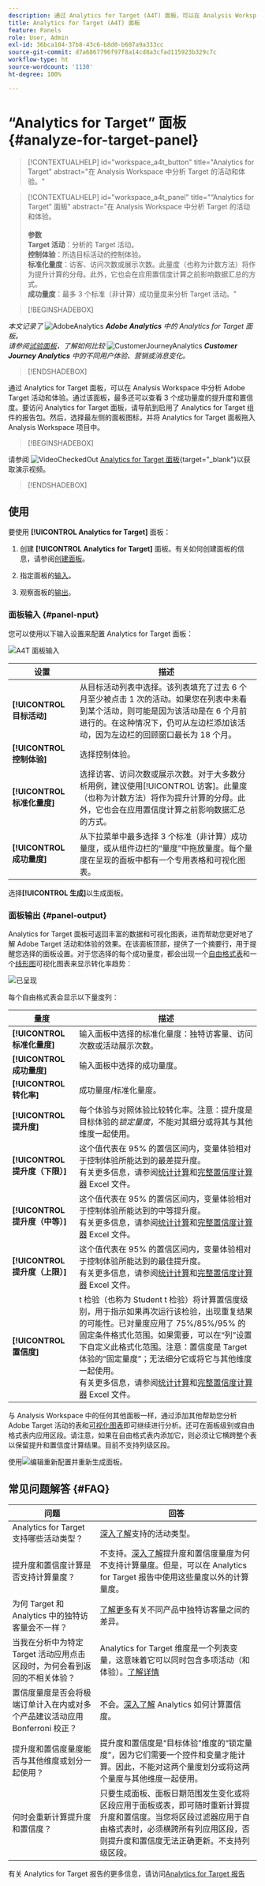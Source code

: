```yaml
---
description: 通过 Analytics for Target (A4T) 面板，可以在 Analysis Workspace 中分析 Adobe Target 活动和体验。
title: Analytics for Target (A4T) 面板
feature: Panels
role: User, Admin
exl-id: 36bca104-37b8-43c6-b8d0-b607a9a333cc
source-git-commit: d7a6867796f97f8a14cd8a3cfad115923b329c7c
workflow-type: ht
source-wordcount: '1130'
ht-degree: 100%

---
```


# “Analytics for Target” 面板 {#analyze-for-target-panel}

<!-- markdownlint-disable MD034 -->

>[!CONTEXTUALHELP]
>id="workspace_a4t_button"
>title="Analytics for Target"
>abstract="在 Analysis Workspace 中分析 Target 的活动和体验。"

<!-- markdownlint-enable MD034 -->

<!-- markdownlint-disable MD034 -->

>[!CONTEXTUALHELP]
>id="workspace_a4t_panel"
>title="“Analytics for Target” 面板"
>abstract="在 Analysis Workspace 中分析 Target 的活动和体验。<br/><br>**参数&#x200B;**<br/>**Target 活动**：分析的 Target 活动。<br/>**控制体验**：所选目标活动的控制体验。<br/>**标准化量度**：访客、访问次数或展示次数。此量度（也称为计数方法）将作为提升计算的分母。此外，它也会在应用置信度计算之前影响数据汇总的方式。<br/>**成功量度**：最多 3 个标准（非计算）成功量度来分析 Target 活动。"

<!-- markdownlint-enable MD034 -->

>[!BEGINSHADEBOX]

_本文记录了_ ![AdobeAnalytics](/help/assets/icons/AdobeAnalytics.svg) _**Adobe Analytics** 中的 Analytics for Target 面板。_<br/>_请参阅[试验面板](https://experienceleague.adobe.com/zh-hans/docs/analytics/analyze/analysis-workspace/panels/a4t-panel)，了解如何比较_ ![CustomerJourneyAnalytics](/help/assets/icons/CustomerJourneyAnalytics.svg) _**Customer Journey Analytics** 中的不同用户体验、营销或消息变化。_

>[!ENDSHADEBOX]

通过 Analytics for Target 面板，可以在 Analysis Workspace 中分析 Adobe Target 活动和体验。通过该面板，最多还可以查看 3 个成功量度的提升度和置信度。要访问 Analytics for Target 面板，请导航到启用了 Analytics for Target 组件的报告包。然后，选择最左侧的面板图标，并将 Analytics for Target 面板拖入 Analysis Workspace 项目中。


>[!BEGINSHADEBOX]

请参阅 ![VideoCheckedOut](/help/assets/icons/VideoCheckedOut.svg) [Analytics for Target 面板](https://video.tv.adobe.com/v/37247?quality=12&learn=on){target="_blank"}以获取演示视频。

>[!ENDSHADEBOX]

## 使用

要使用 **[!UICONTROL Analytics for Target]** 面板：

1. 创建 **[!UICONTROL Analytics for Target]** 面板。有关如何创建面板的信息，请参阅[创建面板](panels.md#create-a-panel)。

1. 指定面板的[输入](#panel-input)。

1. 观察面板的[输出](#panel-output)。

### 面板输入 {#panel-nput}

您可以使用以下输入设置来配置 Analytics for Target 面板：

![A4T 面板输入](assets/a4t-panel-input.png)

| 设置 | 描述 |
|---|---|
| **[!UICONTROL 目标活动]** | 从目标活动列表中选择。该列表填充了过去 6 个月至少被点击 1 次的活动。如果您在列表中未看到某个活动，则可能是因为该活动是在 6 个月前进行的。在这种情况下，仍可从左边栏添加该活动，因为左边栏的回顾窗口最长为 18 个月。 |
| **[!UICONTROL 控制体验]** | 选择控制体验。 |
| **[!UICONTROL 标准化量度]** | 选择访客、访问次数或展示次数。对于大多数分析用例，建议使用[!UICONTROL 访客]。此量度（也称为计数方法）将作为提升计算的分母。此外，它也会在应用置信度计算之前影响数据汇总的方式。 |
| **[!UICONTROL 成功量度]** | 从下拉菜单中最多选择 3 个标准（非计算）成功量度，或从组件边栏的“量度”中拖放量度。每个量度在呈现的面板中都有一个专用表格和可视化图表。 |

选择&#x200B;**[!UICONTROL 生成]**&#x200B;以生成面板。

### 面板输出 {#panel-output}

Analytics for Target 面板可返回丰富的数据和可视化图表，进而帮助您更好地了解 Adobe Target 活动和体验的效果。在该面板顶部，提供了一个摘要行，用于提醒您选择的面板设置。对于您选择的每个成功量度，都会出现一个[自由格式表](/help/analyze/analysis-workspace/visualizations/freeform-table/freeform-table.md)和一个[线形图](/help/analyze/analysis-workspace/visualizations/line.md)可视化图表来显示转化率趋势：

![已呈现](assets/a4t-panel-output.png)

每个自由格式表会显示以下量度列：

| 量度 | 描述 |
|---|---|
| **[!UICONTROL 标准化量度]** | 输入面板中选择的标准化量度：独特访客量、访问次数或活动展示次数。 |
| **[!UICONTROL 成功量度]** | 输入面板中选择的成功量度。 |
| **[!UICONTROL 转化率]** | 成功量度/标准化量度。 |
| **[!UICONTROL 提升度]** | 每个体验与对照体验比较转化率。注意：提升度是目标体验的&#x200B;*锁定量度*，不能对其细分或将其与其他维度一起使用。 |
| **[!UICONTROL 提升度（下限）]** | 这个值代表在 95% 的置信区间内，变量体验相对于控制体验所能达到的最差提升度。<br>有关更多信息，请参阅[统计计算](https://experienceleague.adobe.com/zh-hans/docs/target/using/reports/statistical-methodology/statistical-calculations)和[完整置信度计算器](https://experienceleague.adobe.com/docs/target/assets/complete_confidence_calculator.xlsx) Excel 文件。 |
| **[!UICONTROL 提升度（中等）]** | 这个值代表在 95% 的置信区间内，变量体验相对于控制体验所能达到的中等提升度。<br>有关更多信息，请参阅[统计计算](https://experienceleague.adobe.com/zh-hans/docs/target/using/reports/statistical-methodology/statistical-calculations)和[完整置信度计算器](https://experienceleague.adobe.com/docs/target/assets/complete_confidence_calculator.xlsx) Excel 文件。 |
| **[!UICONTROL 提升度（上限）]** | 这个值代表在 95% 的置信区间内，变量体验相对于控制体验所能达到的最佳提升度。<br>有关更多信息，请参阅[统计计算](https://experienceleague.adobe.com/zh-hans/docs/target/using/reports/statistical-methodology/statistical-calculations)和[完整置信度计算器](https://experienceleague.adobe.com/docs/target/assets/complete_confidence_calculator.xlsx) Excel 文件。 |
| **[!UICONTROL 置信度]** | t 检验（也称为 Student t 检验）将计算置信度级别，用于指示如果再次运行该检验，出现重复结果的可能性。已对量度应用了 75%/85%/95% 的固定条件格式化范围。如果需要，可以在“列”设置下自定义此格式化范围。注意：置信度是 Target 体验的“固定量度”；无法细分它或将它与其他维度一起使用。<br>有关更多信息，请参阅[统计计算](https://experienceleague.adobe.com/zh-hans/docs/target/using/reports/statistical-methodology/statistical-calculations)和[完整置信度计算器](https://experienceleague.adobe.com/docs/target/assets/complete_confidence_calculator.xlsx) Excel 文件。 |

与 Analysis Workspace 中的任何其他面板一样，通过添加其他帮助您分析 Adobe Target 活动的表和[可视化图表](https://experienceleague.adobe.com/zh-hans/docs/analytics/analyze/analysis-workspace/visualizations/freeform-analysis-visualizations)即可继续进行分析。还可在面板级别或自由格式表内应用区段。请注意，如果在自由格式表内添加它，则必须让它横跨整个表以保留提升和置信度计算结果。目前不支持列级区段。

使用![编辑](/help/assets/icons/Edit.svg)重新配置并重新生成面板。

## 常见问题解答 {#FAQ}

| 问题 | 回答 |
|---|---|
| Analytics for Target 支持哪些活动类型？ | [深入了解](https://experienceleague.adobe.com/zh-hans/docs/target/using/integrate/a4t/a4t-faq/a4t-faq-activity-setup)支持的活动类型。 |
| 提升度和置信度计算是否支持计算量度？ | 不支持。[深入了解](https://experienceleague.adobe.com/zh-hans/docs/target/using/integrate/a4t/a4t-faq/a4t-faq-lift-and-confidence)提升度和置信度量度为何不支持计算量度。但是，可以在 Analytics for Target 报告中使用这些量度以外的计算量度。 |
| 为何 Target 和 Analytics 中的独特访客量会不一样？ | [了解更多](https://experienceleague.adobe.com/zh-hans/docs/target/using/integrate/a4t/a4t-faq/a4t-faq-viewing-reports)有关不同产品中独特访客量之间的差异。 |
| 当我在分析中为特定 Target 活动应用点击区段时，为何会看到返回的不相关体验？ | Analytics for Target 维度是一个列表变量，这意味着它可以同时包含多项活动（和体验）。[了解详情](https://experienceleague.adobe.com/zh-hans/docs/target/using/integrate/a4t/a4t-faq/a4t-faq-viewing-reports) |
| 置信度量度是否会将极端订单计入在内或对多个产品建议活动应用 Bonferroni 校正？ | 不会。[深入了解](https://experienceleague.adobe.com/zh-hans/docs/target/using/integrate/a4t/a4t-faq/a4t-faq-lift-and-confidence) Analytics 如何计算置信度。 |
| 提升度和置信度量度能否与其他维度或划分一起使用？ | 提升度和置信度是“目标体验”维度的“锁定量度”，因为它们需要一个控件和变量才能计算。因此，不能对这两个量度划分或将这两个量度与其他维度一起使用。 |
| 何时会重新计算提升度和置信度？ | 只要生成面板、面板日期范围发生变化或将区段应用于面板或表，即可随时重新计算提升度和置信度。当您将区段过滤器应用于自由格式表时，必须横跨所有列应用区段，否则提升度和置信度无法正确更新。不支持列级区段。 |

有关 Analytics for Target 报告的更多信息，请访问[Analytics for Target 报告](https://experienceleague.adobe.com/zh-hans/docs/target/using/integrate/a4t/reporting)
